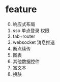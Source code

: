 # feature
0. 响应式布局
1. sso 单点登录 权限
2. tab+router
3. websocket 消息推送
4. 断点续传
5. 图表
6. 其他数据控件
7. 富文本
8. 换肤

